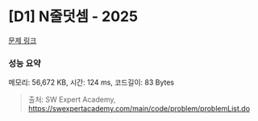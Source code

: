 # [D1] N줄덧셈 - 2025 

[문제 링크](https://swexpertacademy.com/main/code/problem/problemDetail.do?contestProbId=AV5QFZtaAscDFAUq) 

### 성능 요약

메모리: 56,672 KB, 시간: 124 ms, 코드길이: 83 Bytes



> 출처: SW Expert Academy, https://swexpertacademy.com/main/code/problem/problemList.do